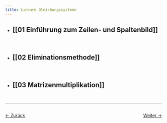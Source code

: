 ```yaml
---
title: Lineare Gleichungssysteme
---
```


- ## [[01 Einführung zum Zeilen- und Spaltenbild]]
    <br>
- ## [[02 Eliminationsmethode]]
    <br>
- ## [[03 Matrizenmultiplikation]]
    <br>

<hr>

<div style="display: flex; justify-content: space-between;">

  <a href="Semester 1/Lineare Algebra">← Zurück</a>

  <a href="01 Einführung zum Zeilen- und Spaltenbild">Weiter →</a>

</div>